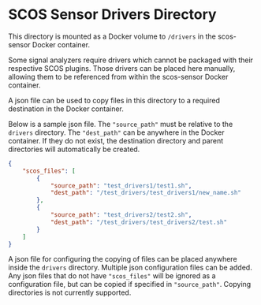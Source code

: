 # SCOS Sensor Drivers Directory

This directory is mounted as a Docker volume to `/drivers` in the scos-sensor Docker
container.

Some signal analyzers require drivers which cannot be packaged with their respective
SCOS plugins. Those drivers can be placed here manually, allowing them to be referenced
from within the scos-sensor Docker container.

A json file can be used to copy files in this directory to a required destination in
the Docker container.

Below is a sample json file. The `"source_path"` must be relative to the `drivers`
directory. The `"dest_path"` can be anywhere in the Docker container. If they do not
exist, the destination directory and parent directories will automatically be created.

```json
{
    "scos_files": [
        {
            "source_path": "test_drivers1/test1.sh",
            "dest_path": "/test_drivers/test_drivers1/new_name.sh"
        },
        {
            "source_path": "test_drivers2/test2.sh",
            "dest_path": "/test_drivers/test_drivers2/test.sh"
        }
    ]
}
```

A json file for configuring the copying of files can be placed anywhere inside the
`drivers` directory. Multiple json configuration files can be added. Any json files that
do not have `"scos_files"` will be ignored as a configuration file, but can be copied
if specified in `"source_path"`. Copying directories is not currently supported.
